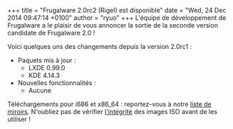 +++
title = "Frugalware 2.0rc2 (Rigel) est disponible"
date = "Wed, 24 Dec 2014 09:47:14 +0100"
author = "ryuo"
+++
L'équipe de développement de Frugalware a le plaisir de vous annoncer
 la sortie de la seconde version candidate de Frugalware 2.0 !  

 Voici quelques uns des changements depuis la version 2.0rc1 :   

* Paquets mis à jour :
	+ LXDE 0.99.0
	+ KDE 4.14.3
* Nouvelles fonctionnalités :
	+ Aucune


 Téléchargements pour i686 et x86\_64 : reportez-vous à notre
 [liste de miroirs](http://frugalware.org/download/frugalware-current-iso). N'oubliez pas de vérifier [l'intégrité](http://frugalware.org/download/frugalware-current-iso/SHA1SUMS) des images ISO avant de les utiliser !